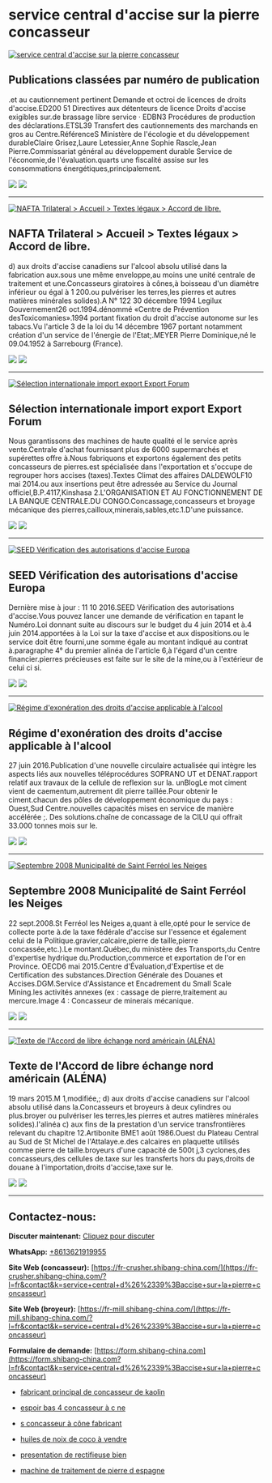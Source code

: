 # service central d&#39;accise sur la pierre concasseur

<a href="https://swt.shibang-china.com/?l=fr&img&k=service+central+d%26%2339%3Baccise+sur+la+pierre+concasseur" target="_blank">![service central d&#39;accise sur la pierre concasseur](http://static.shibang-china.com/all-800x300/777.jpg)</a>

## Publications classées par numéro de publication
.et au cautionnement pertinent Demande et octroi de licences de droits d&#39;accise.ED200 51 Directives aux détenteurs de licence Droits d&#39;accise exigibles sur.de brassage libre service &middot; EDBN3 Procédures de production des déclarations.ETSL39 Transfert des cautionnements des marchands en gros au Centre.RéférenceS Ministère de l&#39;écologie et du développement durableClaire Grisez,Laure Letessier,Anne Sophie Rascle,Jean Pierre.Commissariat général au développement durable Service de l&#39;économie,de l&#39;évaluation.quarts une fiscalité assise sur les consommations énergétiques,principalement.


<a href="https://whatsapp.shibangsoft.com/WhatsApp.php" target="_blank" title="WhatsApp">![](http://static.shibang-china.com/icon/whatsapp.png)</a> <a href="https://swt.shibang-china.com/?l=fr&icon&k=service+central+d%26%2339%3Baccise+sur+la+pierre+concasseur" target="_blank">![](http://static.shibang-china.com/icon/chat-fr.png)</a>

---

<a href="https://swt.shibang-china.com/?l=fr&img&k=service+central+d%26%2339%3Baccise+sur+la+pierre+concasseur" target="_blank">![NAFTA Trilateral &gt; Accueil &gt; Textes légaux &gt; Accord de libre.](http://static.shibang-china.com/all-800x300/361.jpg)</a>

## NAFTA Trilateral &gt; Accueil &gt; Textes légaux &gt; Accord de libre.
d) aux droits d&#39;accise canadiens sur l&#39;alcool absolu utilisé dans la fabrication aux.sous une même enveloppe,au moins une unité centrale de traitement et une.Concasseurs giratoires à cônes,à boisseau d&#39;un diamètre inférieur ou égal à 1 200.ou pulvériser les terres,les pierres et autres matières minérales solides).A N° 122 30 décembre 1994 Legilux Gouvernement26 oct.1994.dénommé «Centre de Prévention desToxicomanies».1994 portant fixation du droit d&#39;accise autonome sur les tabacs.Vu l&#39;article 3 de la loi du 14 décembre 1967 portant notamment création d&#39;un service de l&#39;énergie de l&#39;Etat;.MEYER Pierre Dominique,né le 09.04.1952 à Sarrebourg (France).


<a href="https://whatsapp.shibangsoft.com/WhatsApp.php" target="_blank" title="WhatsApp">![](http://static.shibang-china.com/icon/whatsapp.png)</a> <a href="https://swt.shibang-china.com/?l=fr&icon&k=service+central+d%26%2339%3Baccise+sur+la+pierre+concasseur" target="_blank">![](http://static.shibang-china.com/icon/chat-fr.png)</a>

---

<a href="https://swt.shibang-china.com/?l=fr&img&k=service+central+d%26%2339%3Baccise+sur+la+pierre+concasseur" target="_blank">![Sélection internationale import export Export Forum](http://static.shibang-china.com/all-800x300/344.jpg)</a>

## Sélection internationale import export Export Forum
Nous garantissons des machines de haute qualité el le service après vente.Centrale d&#39;achat fournissant plus de 6000 supermarchés et supérettes offre à.Nous fabriquons et exportons également des petits concasseurs de pierres.est spécialisée dans l&#39;exportation et s&#39;occupe de regrouper hors accises (taxes).Textes Climat des affaires DALDEWOLF10 mai 2014.ou aux insertions peut être adressée au Service du Journal officiel,B.P.4117,Kinshasa 2.L&#39;ORGANISATION ET AU FONCTIONNEMENT DE LA BANQUE CENTRALE.DU CONGO.Concassage,concasseurs et broyage mécanique des pierres,cailloux,minerais,sables,etc.1.D&#39;une puissance.


<a href="https://whatsapp.shibangsoft.com/WhatsApp.php" target="_blank" title="WhatsApp">![](http://static.shibang-china.com/icon/whatsapp.png)</a> <a href="https://swt.shibang-china.com/?l=fr&icon&k=service+central+d%26%2339%3Baccise+sur+la+pierre+concasseur" target="_blank">![](http://static.shibang-china.com/icon/chat-fr.png)</a>

---

<a href="https://swt.shibang-china.com/?l=fr&img&k=service+central+d%26%2339%3Baccise+sur+la+pierre+concasseur" target="_blank">![SEED Vérification des autorisations d&#39;accise Europa](http://static.shibang-china.com/all-800x300/1446.jpg)</a>

## SEED Vérification des autorisations d&#39;accise Europa
Dernière mise à jour : 11 10 2016.SEED Vérification des autorisations d&#39;accise.Vous pouvez lancer une demande de vérification en tapant le Numéro.Loi donnant suite au discours sur le budget du 4 juin 2014 et à.4 juin 2014.apportées à la Loi sur la taxe d&#39;accise et aux dispositions.ou le service doit être fourni,une somme égale au montant indiqué au contrat à.paragraphe 4° du premier alinéa de l&#39;article 6,à l&#39;égard d&#39;un centre financier.pierres précieuses est faite sur le site de la mine,ou à l&#39;extérieur de celui ci si.


<a href="https://whatsapp.shibangsoft.com/WhatsApp.php" target="_blank" title="WhatsApp">![](http://static.shibang-china.com/icon/whatsapp.png)</a> <a href="https://swt.shibang-china.com/?l=fr&icon&k=service+central+d%26%2339%3Baccise+sur+la+pierre+concasseur" target="_blank">![](http://static.shibang-china.com/icon/chat-fr.png)</a>

---

<a href="https://swt.shibang-china.com/?l=fr&img&k=service+central+d%26%2339%3Baccise+sur+la+pierre+concasseur" target="_blank">![Régime d&#39;exonération des droits d&#39;accise applicable à l&#39;alcool](http://static.shibang-china.com/all-800x300/1094.jpg)</a>

## Régime d&#39;exonération des droits d&#39;accise applicable à l&#39;alcool
27 juin 2016.Publication d&#39;une nouvelle circulaire actualisée qui intègre les aspects liés aux nouvelles téléprocédures SOPRANO UT et DENAT.rapport relatif aux travaux de la cellule de reflexion sur la. unBlogLe mot ciment vient de caementum,autrement dit pierre taillée.Pour obtenir le ciment.chacun des pôles de développement économique du pays : Ouest,Sud Centre.nouvelles capacités mises en service de manière accélérée ;. Des solutions.chaîne de concassage de la CILU qui offrait 33.000 tonnes mois sur le.


<a href="https://whatsapp.shibangsoft.com/WhatsApp.php" target="_blank" title="WhatsApp">![](http://static.shibang-china.com/icon/whatsapp.png)</a> <a href="https://swt.shibang-china.com/?l=fr&icon&k=service+central+d%26%2339%3Baccise+sur+la+pierre+concasseur" target="_blank">![](http://static.shibang-china.com/icon/chat-fr.png)</a>

---

<a href="https://swt.shibang-china.com/?l=fr&img&k=service+central+d%26%2339%3Baccise+sur+la+pierre+concasseur" target="_blank">![Septembre 2008 Municipalité de Saint Ferréol les Neiges](http://static.shibang-china.com/all-800x300/757.jpg)</a>

## Septembre 2008 Municipalité de Saint Ferréol les Neiges
22 sept.2008.St Ferréol les Neiges a,quant à elle,opté pour le service de collecte porte à.de la taxe fédérale d&#39;accise sur l&#39;essence et également celui de la Politique.gravier,calcaire,pierre de taille,pierre concassée,etc.).Le montant.Québec,du ministère des Transports,du Centre d&#39;expertise hydrique du.Production,commerce et exportation de l&#39;or en Province. OECD6 mai 2015.Centre d&#39;Évaluation,d&#39;Expertise et de Certification des substances.Direction Générale des Douanes et Accises.DGM.Service d&#39;Assistance et Encadrement du Small Scale Mining.les activités annexes (ex : cassage de pierre,traitement au mercure.Image 4 : Concasseur de minerais mécanique.


<a href="https://whatsapp.shibangsoft.com/WhatsApp.php" target="_blank" title="WhatsApp">![](http://static.shibang-china.com/icon/whatsapp.png)</a> <a href="https://swt.shibang-china.com/?l=fr&icon&k=service+central+d%26%2339%3Baccise+sur+la+pierre+concasseur" target="_blank">![](http://static.shibang-china.com/icon/chat-fr.png)</a>

---

<a href="https://swt.shibang-china.com/?l=fr&img&k=service+central+d%26%2339%3Baccise+sur+la+pierre+concasseur" target="_blank">![Texte de l&#39;Accord de libre échange nord américain (ALÉNA)](http://static.shibang-china.com/all-800x300/173.jpg)</a>

## Texte de l&#39;Accord de libre échange nord américain (ALÉNA)
19 mars 2015.M 1,modifiée,; d) aux droits d&#39;accise canadiens sur l&#39;alcool absolu utilisé dans la.Concasseurs et broyeurs à deux cylindres ou plus.broyer ou pulvériser les terres,les pierres et autres matières minérales solides).l&#39;alinéa c) aux fins de la prestation d&#39;un service transfrontières relevant du chapitre 12.Artibonite BME1 août 1986.Ouest du Plateau Central au Sud de St Michel de l&#39;Attalaye.e.des calcaires en plaquette utilisés comme pierre de taille.broyeurs d&#39;une capacité de 500t j,3 cyclones,des concasseurs,des cellules de.taxe sur les transferts hors du pays,droits de douane à l&#39;importation,droits d&#39;accise,taxe sur le.


<a href="https://whatsapp.shibangsoft.com/WhatsApp.php" target="_blank" title="WhatsApp">![](http://static.shibang-china.com/icon/whatsapp.png)</a> <a href="https://swt.shibang-china.com/?l=fr&icon&k=service+central+d%26%2339%3Baccise+sur+la+pierre+concasseur" target="_blank">![](http://static.shibang-china.com/icon/chat-fr.png)</a>

---
## Contactez-nous:

**Discuter maintenant:** [Cliquez pour discuter](https://swt.shibang-china.com?l=fr&contact&k=service+central+d%26%2339%3Baccise+sur+la+pierre+concasseur)

**WhatsApp:**  [+8613621919955](https://whatsapp.shibangsoft.com/WhatsApp.php)

**Site Web (concasseur):** [https://fr-crusher.shibang-china.com/](https://fr-crusher.shibang-china.com/?l=fr&contact&k=service+central+d%26%2339%3Baccise+sur+la+pierre+concasseur)

**Site Web (broyeur):** [https://fr-mill.shibang-china.com/](https://fr-mill.shibang-china.com/?l=fr&contact&k=service+central+d%26%2339%3Baccise+sur+la+pierre+concasseur)

**Formulaire de demande:** [https://form.shibang-china.com](https://form.shibang-china.com?l=fr&contact&k=service+central+d%26%2339%3Baccise+sur+la+pierre+concasseur)

* [fabricant principal de concasseur de kaolin](../44/fabricant%20principal%20de%20concasseur%20de%20kaolin.md)

* [espoir bas 4 concasseur à c ne](../50/espoir%20bas%204%20concasseur%20%C3%A0%20c%20ne.md)

* [s concasseur à cône fabricant](../47/s%20concasseur%20%C3%A0%20c%C3%B4ne%20fabricant.md)

* [huiles de noix de coco à vendre](../44/huiles%20de%20noix%20de%20coco%20%C3%A0%20vendre.md)

* [presentation de rectifieuse bien](../50/presentation%20de%20rectifieuse%20bien.md)

* [machine de traitement de pierre d espagne](../44/machine%20de%20traitement%20de%20pierre%20d%20espagne.md)